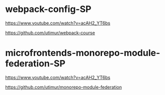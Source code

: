 # webpack-config-SP

https://www.youtube.com/watch?v=acAH2_YT6bs

https://github.com/utimur/webpack-course

# microfrontends-monorepo-module-federation-SP

https://www.youtube.com/watch?v=acAH2_YT6bs

https://github.com/utimur/monorepo-module-federation
